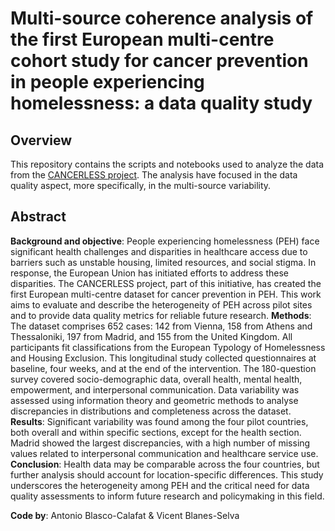 # Multi-source coherence analysis of the first European multi-centre cohort study for cancer prevention in people experiencing homelessness: a data quality study

## Overview

This repository contains the scripts and notebooks used to analyze the data from the [CANCERLESS project](https://cancerless.eu/). The analysis have focused in the data quality aspect, more specifically, in the multi-source variability.

## Abstract
**Background and objective**: People experiencing homelessness (PEH) face significant health challenges and disparities in healthcare access due to barriers such as unstable housing, limited resources, and social stigma. In response, the European Union has initiated efforts to address these disparities. The CANCERLESS project, part of this initiative, has created the first European multi-centre dataset for cancer prevention in PEH. This work aims to evaluate and describe the heterogeneity of PEH across pilot sites and to provide data quality metrics for reliable future research.
**Methods**: The dataset comprises 652 cases: 142 from Vienna, 158 from Athens and Thessaloniki, 197 from Madrid, and 155 from the United Kingdom. All participants fit classifications from the European Typology of Homelessness and Housing Exclusion. This longitudinal study collected questionnaires at baseline, four weeks, and at the end of the intervention. The 180-question survey covered socio-demographic data, overall health, mental health, empowerment, and interpersonal communication. Data variability was assessed using information theory and geometric methods to analyse discrepancies in distributions and completeness across the dataset.
**Results**: Significant variability was found among the four pilot countries, both overall and within specific sections, except for the health section. Madrid showed the largest discrepancies, with a high number of missing values related to interpersonal communication and healthcare service use.
**Conclusion**: Health data may be comparable across the four countries, but further analysis should account for location-specific differences. This study underscores the heterogeneity among PEH and the critical need for data quality assessments to inform future research and policymaking in this field.


**Code by**: Antonio Blasco-Calafat & Vicent Blanes-Selva
